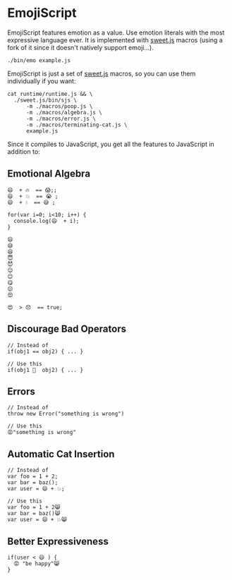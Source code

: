 
# EmojiScript

EmojiScript features emotion as a value. Use emotion literals with the
most expressive language ever. It is implemented with
[sweet.js](http://sweetjs.org/) macros (using a fork of it since it
doesn't natively support emoji...).

```
./bin/emo example.js
```

EmojiScript is just a set of [sweet.js](http://sweetjs.org/) macros,
so you can use them individually if you want:

```
cat runtime/runtime.js && \
  ./sweet.js/bin/sjs \
      -m ./macros/poop.js \
      -m ./macros/algebra.js \
      -m ./macros/error.js \
      -m ./macros/terminating-cat.js \
      example.js
```

Since it compiles to JavaScript, you get all the features to
JavaScript in addition to:

## Emotional Algebra

```
😄  + 🔥  == 😱;;
😄  + 💥  == 😭 ;
😄  + 💧  == 😅 ;

for(var i=0; i<10; i++) {
  console.log(😄  + i);
}

😄
😅
😆
😇
😈
😉
😊
😋
😌
😍

😍  > 😞  == true;
```

## Discourage Bad Operators

```
// Instead of
if(obj1 == obj2) { ... }

// Use this
if(obj1 💩  obj2) { ... }
```

## Errors

```
// Instead of
throw new Error("something is wrong")

// Use this
😡"something is wrong"
```

## Automatic Cat Insertion

```
// Instead of
var foo = 1 + 2;
var bar = baz();
var user = 😄 + 💥;

// Use this
var foo = 1 + 2😸
var bar = baz()😸
var user = 😄 + 💥😸
```

## Better Expressiveness

```
if(user < 😄 ) {
  😡 "be happy"😸
}
```